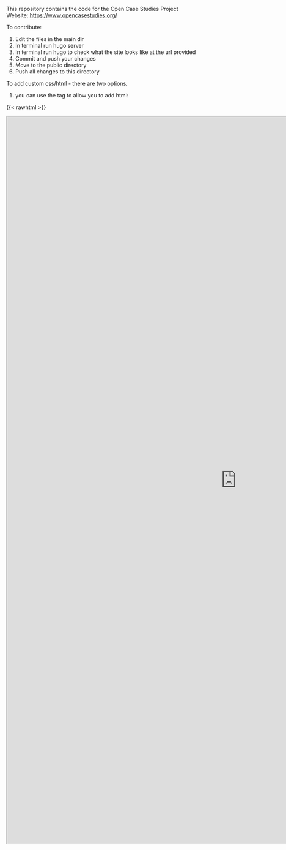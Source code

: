 This repository contains the code for the Open Case Studies Project Website: https://www.opencasestudies.org/ 

To contribute:
1) Edit the files in the main dir
2) In terminal run hugo server
3) In terminal run hugo to check what the site looks like at the url provided
4) Commit and push your changes
5) Move to the public directory
6) Push all changes to this directory


To add custom css/html - there are two options.
1) you can use the <rawhtml> tag to allow you to add html:

{{< rawhtml >}}
<p style="margin-right: .7em"; align="center" ><iframe src="https://www.opencasestudies.org/OCS_search/" width="1200" height="1900" </iframe></p>
{{< /rawhtml >}}

2)
Custom css/html can be added in the layouts/shortcodes files.

For example,  (NOTE: this is not currently being used), but one the code to embed the search table is within the ocstable.html file within this directory. 

This could then be added to files inside content/home like so:
` {{< ocstable >}}`

To add files to the site, adding it to the config/_default/menus.toml file.

This website was made with the following tools:

# [Academic Kickstart](https://sourcethemes.com/academic/)

**Academic** makes it easy to create a beautiful website for free using Markdown, Jupyter, or RStudio. Customize anything on your site with widgets, themes, and language packs. [Check out the latest demo](https://academic-demo.netlify.com/) of what you'll get in less than 10 minutes, or [view the showcase](https://sourcethemes.com/academic/#expo).

**Academic Kickstart** provides a minimal template to kickstart your new website.

- [**Get Started**](#install)
- [View the documentation](https://sourcethemes.com/academic/docs/)
- [Ask a question](http://discuss.gohugo.io/)
- [Request a feature or report a bug](https://github.com/gcushen/hugo-academic/issues)
- Updating? View the [Update Guide](https://sourcethemes.com/academic/docs/update/) and [Release Notes](https://sourcethemes.com/academic/updates/)
- Support development of Academic:
  - [Donate a coffee](https://paypal.me/cushen)
  - [Become a backer on Patreon](https://www.patreon.com/cushen)
  - [Decorate your laptop or journal with an Academic sticker](https://www.redbubble.com/people/neutreno/works/34387919-academic)
  - [Wear the T-shirt](https://academic.threadless.com/)

[![Screenshot](https://raw.githubusercontent.com/gcushen/hugo-academic/master/academic.png)](https://github.com/gcushen/hugo-academic/)

## Install

You can choose from one of the following four methods to install:

* [**one-click install using your web browser (recommended)**](https://sourcethemes.com/academic/docs/install/#install-with-web-browser)
* [install on your computer using **Git** with the Command Prompt/Terminal app](https://sourcethemes.com/academic/docs/install/#install-with-git)
* [install on your computer by downloading the **ZIP files**](https://sourcethemes.com/academic/docs/install/#install-with-zip)
* [install on your computer with **RStudio**](https://sourcethemes.com/academic/docs/install/#install-with-rstudio)

Then [personalize your new site](https://sourcethemes.com/academic/docs/get-started/).

## Ecosystem

* **[Academic Admin](https://github.com/sourcethemes/academic-admin):** An admin tool to import publications from BibTeX or import assets for an offline site
* **[Academic Scripts](https://github.com/sourcethemes/academic-scripts):** Scripts to help migrate content to new versions of Academic

## License

Copyright 2017-present [George Cushen](https://georgecushen.com).

Released under the [MIT](https://github.com/sourcethemes/academic-kickstart/blob/master/LICENSE.md) license.

[![Analytics](https://ga-beacon.appspot.com/UA-78646709-2/academic-kickstart/readme?pixel)](https://github.com/igrigorik/ga-beacon)
=======
Open Case Studies 
==================

* GitHub organization with all case study repositories: [https://github.com/opencasestudies](https://github.com/opencasestudies). 

Note that the DT search table is hosted at this URL (http://www.opencasestudies.org/OCS_search/) from a separate repo: https://github.com/opencasestudies/OCS_search

The html code used is located within the `layouts/shortcodes` directory and added to the markdown files within the `content/home/` directory using `{{<>}}` labels. The `config/_default` directory has the files for the overall layout of the site. Use `hugo server` to preview what the website looks like before pushing to the repo. Follow this by `hugo` to generate any additional files to be added to the `public` directory. The `public` directory is a submodule that points to a different repo that the final changes to the website are pushed to if you commit and push changes to that directory. That repo lives at: https://github.com/opencasestudies/opencasestudies.github.io. If you have challenges look at the [hugo documentation](https://gohugo.io/) for any updates. This is typically why things may not be working as expected.
